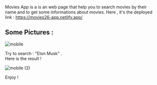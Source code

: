 Movies App is a is an web page that help you to search movies by their name and to get some informations about movies.
Here , it's the deployed link : https://movies26-app.netlify.app/

## Some Pictures :

![mobile](https://github.com/Bino26/Bin026_JS/assets/81714858/72c90571-eacc-45ab-ab5b-b59d20f80759)

  Try to search : "Elon Musk" .              
  Here is the result !

![mobile (2)](https://github.com/Bino26/Bin026_JS/assets/81714858/787ed1ea-108e-4514-ac0c-3f682dda2925)

Enjoy !
